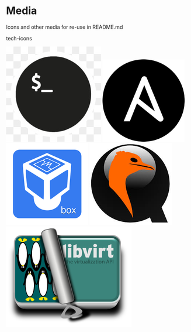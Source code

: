 # Media

Icons and other media for re-use in README.md

tech-icons

![bash](https://raw.githubusercontent.com/k-willowhawk/media/main/tech-icons/bash.jpg)
![ansible](https://raw.githubusercontent.com/k-willowhawk/media/main/tech-icons/ansible.png)
![virtualbox](https://raw.githubusercontent.com/k-willowhawk/media/main/tech-icons/virtualbox.png)
![qemu](https://raw.githubusercontent.com/k-willowhawk/media/main/tech-icons/qemu.jpg)
![libvirt](https://raw.githubusercontent.com/k-willowhawk/media/main/tech-icons/libvirt.png)
